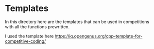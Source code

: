 # Templates

In this directory here are the templates that can be used in competitions with all the functions prewritten.

I used the template here https://iq.opengenus.org/cpp-template-for-competitive-coding/
